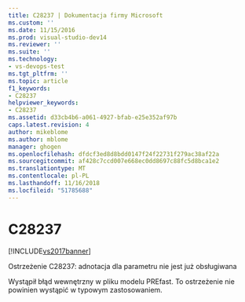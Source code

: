```yaml
---
title: C28237 | Dokumentacja firmy Microsoft
ms.custom: ''
ms.date: 11/15/2016
ms.prod: visual-studio-dev14
ms.reviewer: ''
ms.suite: ''
ms.technology:
- vs-devops-test
ms.tgt_pltfrm: ''
ms.topic: article
f1_keywords:
- C28237
helpviewer_keywords:
- C28237
ms.assetid: d33cb4b6-a061-4927-bfab-e25e352af97b
caps.latest.revision: 4
author: mikeblome
ms.author: mblome
manager: ghogen
ms.openlocfilehash: dfdcf3ed8d8bdd0147f24f22731f279ac38af22a
ms.sourcegitcommit: af428c7ccd007e668ec0dd8697c88fc5d8bca1e2
ms.translationtype: MT
ms.contentlocale: pl-PL
ms.lasthandoff: 11/16/2018
ms.locfileid: "51785688"
---
```

# <a name="c28237"></a>C28237
[!INCLUDE[vs2017banner](../includes/vs2017banner.md)]

Ostrzeżenie C28237: adnotacja dla parametru nie jest już obsługiwana  
  
 Wystąpił błąd wewnętrzny w pliku modelu PREfast. To ostrzeżenie nie powinien wystąpić w typowym zastosowaniem.



